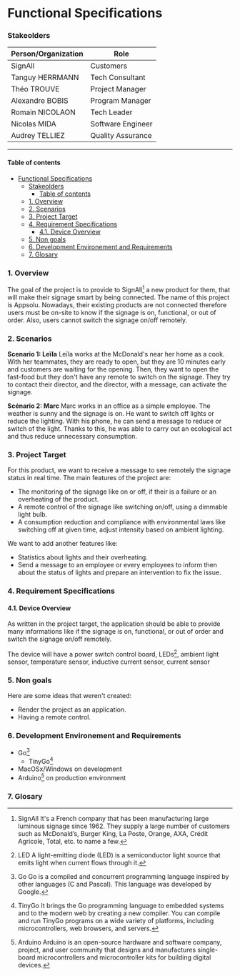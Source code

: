 # Functional Specifications

### Stakeolders

| Person/Organization | Role              |
| ------------------- | ----------------- |
| SignAll             | Customers         |
| Tanguy HERRMANN     | Tech Consultant   |
| Théo TROUVE         | Project Manager   |
| Alexandre BOBIS     | Program Manager   |
| Romain NICOLAON     | Tech Leader       |
| Nicolas MIDA        | Software Engineer |
| Audrey TELLIEZ      | Quality Assurance |

---

#### Table of contents

- [Functional Specifications](#functional-specifications)
    - [Stakeolders](#stakeolders)
      - [Table of contents](#table-of-contents)
    - [1. Overview](#1-overview)
    - [2. Scenarios](#2-scenarios)
    - [3. Project Target](#3-project-target)
    - [4. Requirement Specifications](#4-requirement-specifications)
      - [4.1. Device Overview](#41-device-overview)
    - [5. Non goals](#5-non-goals)
    - [6. Development Environement and Requirements](#6-development-environement-and-requirements)
    - [7. Glosary](#7-glosary)

### 1. Overview

The goal of the project is to provide to SignAll[^1] a new product for them, that will make their signage smart by being connected. The name of this project is Appsolu.
Nowadays, their existing products are not connected therefore users must be on-site to know if the signage is on, functional, or out of order. Also, users cannot switch the signage on/off remotely.

### 2. Scenarios

**Scenario 1: Leïla**
Leïla works at the McDonald's near her home as a cook. With her teammates, they are ready to open, but they are 10 minutes early and customers are waiting for the opening. Then, they want to open the fast-food but they don't have any remote to switch on the signage. They try to contact their director, and the director, with a message, can activate the signage.

**Scénario 2: Marc**
Marc works in an office as a simple employee. The weather is sunny and the signage is on. He want to switch off lights or reduce the lighting. With his phone, he can send a message to reduce or switch of the light. Thanks to this, he was able to carry out an ecological act and thus reduce unnecessary consumption.

### 3. Project Target

For this product, we want to receive a message to see remotely the signage status in real time.
The main features of the project are:

- The monitoring of the signage like on or off, if their is a failure or an overheating of the product.
- A remote control of the signage like switching on/off, using a dimmable light bulb.
- A consumption reduction and compliance with environmental laws like switching off at given time, adjust intensity based on ambient lighting.

We want to add another features like:
- Statistics about lights and their overheating.
- Send a message to an employee or every employees to inform then about the status of lights and prepare an intervention to fix the issue.

### 4. Requirement Specifications

#### 4.1. Device Overview

As written in the project target, the application should be able to provide many informations like if the signage is on, functional, or out of order and switch the signage on/off remotely.

The device will have a power switch control board, LEDs[^2], ambient light sensor, temperature sensor, inductive current sensor, current sensor

### 5. Non goals

Here are some ideas that weren't created:
- Render the project as an application.
- Having a remote control.

### 6. Development Environement and Requirements

- Go[^3]
  - TinyGo[^4]
- MacOSx/Windows on development
- Arduino[^5] on production environment

### 7. Glosary

[^1]: SignAll
It's a French company that has been manufacturing large luminous signage since 1962. They supply a large number of customers such as McDonald’s, Burger King, La Poste, Orange, AXA, Crédit Agricole, Total, etc. to name a few.

[^2]: LED
A light-emitting diode (LED) is a semiconductor light source that emits light when current flows through it.

[^3]: Go
Go is a compiled and concurrent programming language inspired by other languages (C and Pascal). This language was developed by Google.

[^4]: TinyGo
It brings the Go programming language to embedded systems and to the modern web by creating a new compiler. You can compile and run TinyGo programs on a wide variety of platforms, including microcontrollers, web browsers, and servers.

[^5]: Arduino
Arduino is an open-source hardware and software company, project, and user community that designs and manufactures single-board microcontrollers and microcontroller kits for building digital devices.
